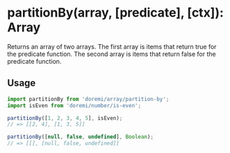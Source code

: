 # partitionBy(array, [predicate], [ctx]): Array

Returns an array of two arrays. The first array is items that return true for the predicate function.
The second array is items that return false for the predicate function.

## Usage

```js
import partitionBy from 'doremi/array/partition-by';
import isEven from 'doremi/number/is-even';

partitionBy([1, 2, 3, 4, 5], isEven);
// => [[2, 4], [1, 3, 5]]

partitionBy([null, false, undefined], Boolean);
// => [[], [null, false, undefined]]
```

